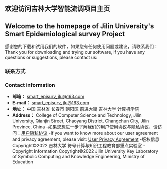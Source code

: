 ## 欢迎访问吉林大学智能流调项目主页
## Welcome to the homepage of Jilin University's Smart Epidemiological survey Project
感谢您的下载和试用我们的软件，如果您有任何使用问题或建议，请联系我们：
Thank you for downloading and trying our software, if you have any questions or suggestions, please contact us:
### 联系方式
### Contact information
- **邮箱：** smart_episurv_jlu@163.com
- **E-mail：** smart_episurv_jlu@163.com
- **地址：** 中国 吉林省 长春市 朝阳区 前进大街 吉林大学 计算机学院
- **Address：** College of Computer Science and Technology, Jilin University, Qianjin Street, Chaoyang District, Changchun City, Jilin Province, China
-如果您想进一步了解我们的用户使用协议与隐私协议，请访问：[用户隐私协议](protocol.md)
-If you want to know more about our user agreement and privacy agreement, please visit: [User Privacy Agreement](protocol.md)
-版权信息 Copyright©2022 吉林大学 符号计算与知识工程教育部重点实验室
-Copyright Information Copyright©2022 Jilin University Key Laboratory of Symbolic Computing and Knowledge Engineering, Ministry of Education
